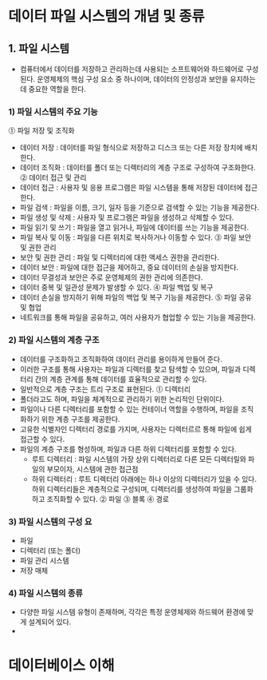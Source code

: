 # 데이터 파일 시스템의 개념 및 종류
## 1. 파일 시스템
- 컴퓨터에서 데이터를 저장하고 관리하는데 사용되는 소프트웨어와 하드웨어로 구성된다. 운영체제의 핵심 구성 요소 중 하나이며, 데이터의 안정성과 보안을 유지하는데 중요한 역할을 한다.
### 1) 파일 시스템의 주요 기능
⓵ 파일 저장 및 조직화
- 데이터 저장 : 데이터를 파일 형식으로 저장하고 디스크 또는 다른 저장 장치에 배치한다.
- 데이터 조직화 : 데이터를 폴더 또는 디렉터리의 계층 구조로 구성하여 구조화한다.
⓶ 데이터 접근 및 관리
- 데이터 접근 : 사용자 및 응용 프로그램은 파일 시스템을 통해 저장된 데이터에 접근한다.
- 파일 검색 : 파일을 이름, 크기, 일자 등을 기준으로 검색할 수 있는 기능을 제공한다.
- 파일 생성 및 삭제 : 사용자 및 프로그램은 파일을 생성하고 삭제할 수 있다.
- 파일 읽기 및 쓰기 : 파일을 열고 읽거나, 파일에 데이터를 쓰는 기능을 제공한다.
- 파일 복사 및 이동 : 파일을 다른 위치로 복사하거나 이동할 수 있다.
⓷ 파일 보안 및 권한 관리
- 보안 및 권한 관리 : 파일 및 디렉터리에 대한 액세스 권한을 관리한다.
- 데이터 보안 : 파일에 대한 접근을 제어하고, 중요 데이터의 손실을 방지한다.
- 데이터 무결성과 보안은 주로 운영체제의 권한 관리에 의존한다.
- 데이터 중복 및 일관성 문제가 발생할 수 있다.
⓸ 파일 백업 및 복구
- 데이터 손실을 방지하기 위해 파일의 백업 및 복구 기능을 제공한다.
⓹ 파일 공유 및 협업
- 네트워크를 통해 파일을 공유하고, 여러 사용자가 협업할 수 있는 기능을 제공한다.

### 2) 파일 시스템의 계층 구조
- 데이터를 구조화하고 조직화하여 데이터 관리를 용이하게 만들어 준다.
- 이러한 구조를 통해 사용자는 파일과 디렉터를 찾고 탐색할 수 있으며, 파일과 디렉터리 간의 계층 관계를 통해 데이터를 효율적으로 관리할 수 있다.
- 일반적으로 계층 구조는 트리 구조로 표현된다.
⓵ 디렉터리
- 폴더라고도 하며, 파일을 체계적으로 관리하기 위한 논리적인 단위이다.
- 파일이나 다른 디렉터리를 포함할 수 있는 컨테이너 역할을 수행하며, 파일을 조직화하기 위한 계층 구조를 제공한다.
- 고유한 식별자인 디렉터리 경로를 가지며, 사용자는 디렉터르르 통해 파일에 쉽게 접근할 수 있다.
- 파일의 계층 구조를 형성하며, 파일과 다른 하위 디렉터리를 포함할 수 있다.
	- 루트 디렉터리 : 파일 시스템의 가장 상위 디렉터리로 다른 모든 디렉터릴와 파일의 부모이자, 시스템에 관한 접근점
	- 하위 디렉터리 : 루트 디렉터리 아래에는 하나 이상의 디렉터리가 있을 수 있다. 하위 디렉터리들은 계층적으로 구성되며, 디렉터리를 생성하여 파일을 그룹화하고 조직화할 수 있다.
⓶ 파일
⓷ 블록
⓸ 경로

### 3) 파일 시스템의 구성 요
- 파일
- 디렉터리 (또는 폴더)
- 파일 관리 시스템
- 저장 매체

### 4) 파일 시스템의 종류
- 다양한 파일 시스템 유형이 존재하며, 각각은 특정 운영체제와 하드웨어 환경에 맞게 설계되어 있다.
- 
# 데이터베이스 이해